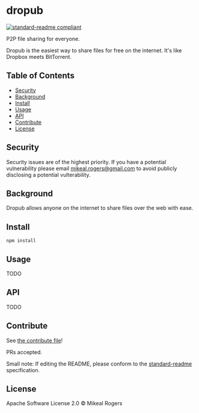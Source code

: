 # dropub

[![standard-readme compliant](https://img.shields.io/badge/standard--readme-OK-green.svg?style=flat-square)](https://github.com/RichardLitt/standard-readme)

P2P file sharing for everyone.

Dropub is the easiest way to share files for free on the internet. It's like
Dropbox meets BitTorrent.

## Table of Contents

- [Security](#security)
- [Background](#background)
- [Install](#install)
- [Usage](#usage)
- [API](#api)
- [Contribute](#contribute)
- [License](#license)

## Security

Security issues are of the highest priority. If you have a potential
vulnerability please email mikeal.rogers@gmail.com to avoid publicly disclosing
a potential vulterability.

## Background

Dropub allows anyone on the internet to share files over the web with ease.

## Install

```
npm install
```

## Usage

TODO

## API

TODO

## Contribute

See [the contribute file](contribute.md)!

PRs accepted.

Small note: If editing the README, please conform to the [standard-readme](https://github.com/RichardLitt/standard-readme) specification.

## License
Apache Software License 2.0
© Mikeal Rogers

